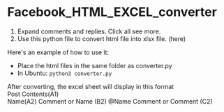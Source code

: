 # Facebook_HTML_EXCEL_converter
1. Expand comments and replies. Click all see more.
2. Use this python file to convert html file into xlsx file. (here)

Here's an example of how to use it:
* Place the html files in the same folder as converter.py
* In Ubuntu: `python3 converter.py`

After converting, the excel sheet will display in this format\
Post Contents(A1)\
Name(A2) Comment or Name (B2) @Name Comment or Comment (C2)

